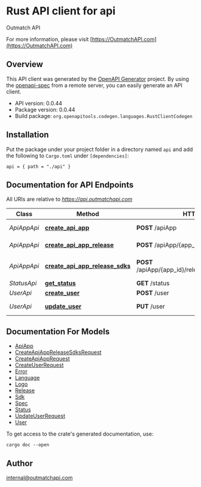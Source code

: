 # Rust API client for api

Outmatch API

For more information, please visit [https://OutmatchAPI.com](https://OutmatchAPI.com)

## Overview

This API client was generated by the [OpenAPI Generator](https://openapi-generator.tech) project.  By using the [openapi-spec](https://openapis.org) from a remote server, you can easily generate an API client.

- API version: 0.0.44
- Package version: 0.0.44
- Build package: `org.openapitools.codegen.languages.RustClientCodegen`

## Installation

Put the package under your project folder in a directory named `api` and add the following to `Cargo.toml` under `[dependencies]`:

```
api = { path = "./api" }
```

## Documentation for API Endpoints

All URIs are relative to *https://api.outmatchapi.com*

Class | Method | HTTP request | Description
------------ | ------------- | ------------- | -------------
*ApiAppApi* | [**create_api_app**](docs/ApiAppApi.md#create_api_app) | **POST** /apiApp | Create api app
*ApiAppApi* | [**create_api_app_release**](docs/ApiAppApi.md#create_api_app_release) | **POST** /apiApp/{app_id}/release | Create api app release
*ApiAppApi* | [**create_api_app_release_sdks**](docs/ApiAppApi.md#create_api_app_release_sdks) | **POST** /apiApp/{app_id}/release/{release_version}/sdk | Generate sdks for a relase
*StatusApi* | [**get_status**](docs/StatusApi.md#get_status) | **GET** /status | 
*UserApi* | [**create_user**](docs/UserApi.md#create_user) | **POST** /user | Create user
*UserApi* | [**update_user**](docs/UserApi.md#update_user) | **PUT** /user | Update user


## Documentation For Models

 - [ApiApp](docs/ApiApp.md)
 - [CreateApiAppReleaseSdksRequest](docs/CreateApiAppReleaseSdksRequest.md)
 - [CreateApiAppRequest](docs/CreateApiAppRequest.md)
 - [CreateUserRequest](docs/CreateUserRequest.md)
 - [Error](docs/Error.md)
 - [Language](docs/Language.md)
 - [Logo](docs/Logo.md)
 - [Release](docs/Release.md)
 - [Sdk](docs/Sdk.md)
 - [Spec](docs/Spec.md)
 - [Status](docs/Status.md)
 - [UpdateUserRequest](docs/UpdateUserRequest.md)
 - [User](docs/User.md)


To get access to the crate's generated documentation, use:

```
cargo doc --open
```

## Author

internal@outmatchapi.com

